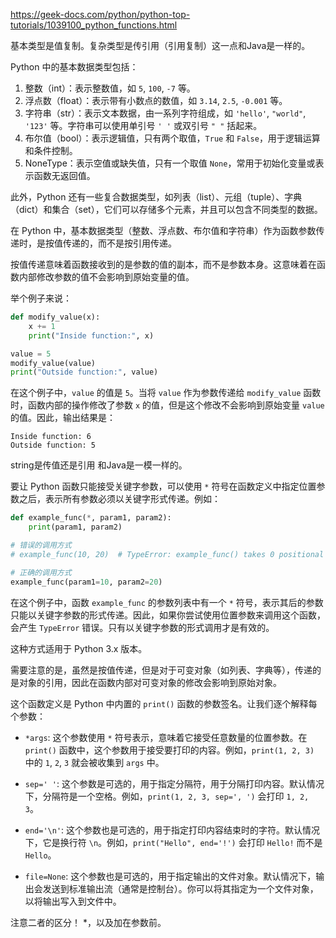 https://geek-docs.com/python/python-top-tutorials/1039100_python_functions.html



基本类型是值复制。复杂类型是传引用（引用复制）这一点和Java是一样的。

Python 中的基本数据类型包括：

1. 整数（int）：表示整数值，如 `5`, `100`, `-7` 等。
2. 浮点数（float）：表示带有小数点的数值，如 `3.14`, `2.5`, `-0.001` 等。
3. 字符串（str）：表示文本数据，由一系列字符组成，如 `'hello'`, `"world"`, `'123'` 等。字符串可以使用单引号 `' '` 或双引号 `" "` 括起来。
4. 布尔值（bool）：表示逻辑值，只有两个取值，`True` 和 `False`，用于逻辑运算和条件控制。
5. NoneType：表示空值或缺失值，只有一个取值 `None`，常用于初始化变量或表示函数无返回值。

此外，Python 还有一些复合数据类型，如列表（list）、元组（tuple）、字典（dict）和集合（set），它们可以存储多个元素，并且可以包含不同类型的数据。


在 Python 中，基本数据类型（整数、浮点数、布尔值和字符串）作为函数参数传递时，是按值传递的，而不是按引用传递。

按值传递意味着函数接收到的是参数的值的副本，而不是参数本身。这意味着在函数内部修改参数的值不会影响到原始变量的值。

举个例子来说：

```python
def modify_value(x):
    x += 1
    print("Inside function:", x)

value = 5
modify_value(value)
print("Outside function:", value)
```

在这个例子中，`value` 的值是 `5`。当将 `value` 作为参数传递给 `modify_value` 函数时，函数内部的操作修改了参数 `x` 的值，但是这个修改不会影响到原始变量 `value` 的值。因此，输出结果是：

```
Inside function: 6
Outside function: 5
```

string是传值还是引用 和Java是一模一样的。




要让 Python 函数只能接受关键字参数，可以使用 `*` 符号在函数定义中指定位置参数之后，表示所有参数必须以关键字形式传递。例如：

```python
def example_func(*, param1, param2):
    print(param1, param2)

# 错误的调用方式
# example_func(10, 20)  # TypeError: example_func() takes 0 positional arguments but 2 were given

# 正确的调用方式
example_func(param1=10, param2=20)
```

在这个例子中，函数 `example_func` 的参数列表中有一个 `*` 符号，表示其后的参数只能以关键字参数的形式传递。因此，如果你尝试使用位置参数来调用这个函数，会产生 `TypeError` 错误。只有以关键字参数的形式调用才是有效的。

这种方式适用于 Python 3.x 版本。

需要注意的是，虽然是按值传递，但是对于可变对象（如列表、字典等），传递的是对象的引用，因此在函数内部对可变对象的修改会影响到原始对象。






这个函数定义是 Python 中内置的 `print()` 函数的参数签名。让我们逐个解释每个参数：

- `*args`: 这个参数使用 `*` 符号表示，意味着它接受任意数量的位置参数。在 `print()` 函数中，这个参数用于接受要打印的内容。例如，`print(1, 2, 3)` 中的 `1`, `2`, `3` 就会被收集到 `args` 中。

- `sep=' '`: 这个参数是可选的，用于指定分隔符，用于分隔打印内容。默认情况下，分隔符是一个空格。例如，`print(1, 2, 3, sep=', ')` 会打印 `1, 2, 3`。

- `end='\n'`: 这个参数也是可选的，用于指定打印内容结束时的字符。默认情况下，它是换行符 `\n`。例如，`print("Hello", end='!')` 会打印 `Hello!` 而不是 `Hello`。

- `file=None`: 这个参数也是可选的，用于指定输出的文件对象。默认情况下，输出会发送到标准输出流（通常是控制台）。你可以将其指定为一个文件对象，以将输出写入到文件中。

注意二者的区分！ *，以及加在参数前。
